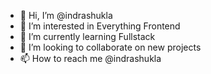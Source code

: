 - 👋 Hi, I’m @indrashukla
- 👀 I’m interested in Everything Frontend
- 🌱 I’m currently learning Fullstack
- 💞️ I’m looking to collaborate on new projects
- 📫 How to reach me @indrashukla

<!---
indrashukla/indrashukla is a ✨ special ✨ repository because its `README.md` (this file) appears on your GitHub profile.
You can click the Preview link to take a look at your changes.
--->
